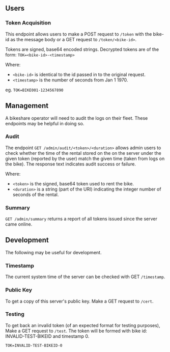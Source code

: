 ## Users

### Token Acquisition

This endpoint allows users to make a POST request to `/token` with the bike-id as the
message body or a GET request to `/token/<bike-id>`.

Tokens are signed, base64 encoded strings. Decrypted tokens are of the form:
```TOK=<bike-id>-<timestamp>```

Where:

- `<bike-id>` is identical to the id passed in to
the original request.
- `<timestamp>` is the number of seconds from Jan 1 1970.


eg. `TOK=BIKE001-1234567890`

## Management

A bikeshare operator will need to audit the logs on their fleet. These endpoints
may be helpful in doing so.

### Audit

The endpoint `GET /admin/audit/<token>/<duration>` allows admin users to check whether the time
of the rental stored on the on the server under the given token (reported by the
user) match the given time (taken from logs on the bike). The response text indicates audit success or
failure.

Where:

- `<token>` is the signed, base64 token used to rent the bike.
- `<duration>` is a string (part of the URI) indicating the integer number of
  seconds of the rental.
  
### Summary

`GET /admin/summary` returns a report of all tokens issued since the server came
online.

## Development

The following may be useful for development.

### Timestamp

The current system time of the server can be checked with GET `/timestamp`.

### Public Key
 
To get a copy of this server\'s public key. Make a GET request to `/cert`.
 
### Testing

To get back an invalid token (of an expected format for testing purposes), Make
a GET request to `/test`. The token will be formed with bike id: INVALID-TEST-BIKEID and timestamp 0.
 
```TOK=INVALID-TEST-BIKEID-0```
